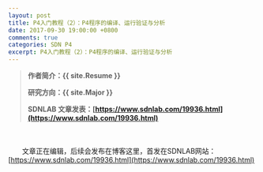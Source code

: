```yaml
---
layout: post
title: P4入门教程（2）：P4程序的编译、运行验证与分析
date: 2017-09-30 19:00:00 +0800
comments: true
categories: SDN P4
excerpt: P4入门教程（2）：P4程序的编译、运行验证与分析
---
```


> **作者简介：{{ site.Resume }}**
> 
> **研究方向：{{ site.Major }}**
> 
> **SDNLAB 文章发表：[https://www.sdnlab.com/19936.html](https://www.sdnlab.com/19936.html)**

　　

　　文章正在编辑，后续会发布在博客这里，首发在SDNLAB网站：[https://www.sdnlab.com/19936.html](https://www.sdnlab.com/19936.html)


